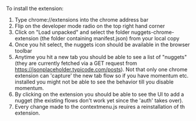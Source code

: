 To install the extension:
1. Type chrome://extensions into the chrome address bar
2. Flip on the developer mode radio on the top right hand corner
3. Click on "Load unpacked" and select the folder nuggets-chrome-extension (the folder containing manifest.json) from your local copy
4. Once you hit select, the nuggets icon should be available in the browser toolbar
5. Anytime you hit a new tab you should be able to see a list of "nuggets" (they are currently fetched via a GET request from https://jsonplaceholder.typicode.com/posts). Not that only one chrome extension can 'capture' the new tab flow so if you have momentum etc. installed you might not be able to see the behavior till you disable momentum.
6. By clicking on the extension you should be able to see the UI to add a nugget (the existing flows don't work yet since the 'auth' takes over). 
7. Every change made to the contextmenu.js reuires a reinstallation of th extension.